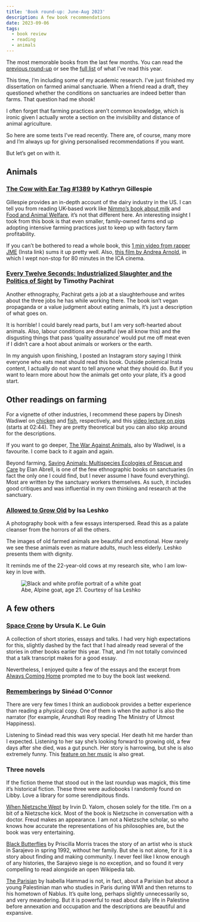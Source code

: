 ```yaml
---
title: 'Book round-up: June-Aug 2023'
description: A few book recommendations   
date: 2023-09-06
tags:
  - book review 
  - reading
  - animals
---
```


The most memorable books from the last few months. You can read the [previous round-up](/digital-garden/book-roundup-jan-may-2023) or see the [full list](https://app.thestorygraph.com/books-read/soniaturcotte?year=2023) of what I’ve read this year. 

This time, I’m including some of my academic research. I’ve just finished my dissertation on farmed animal sanctuarie. When a friend read a draft, they questioned whether the conditions on sanctuaries are indeed better than farms. That question had me shook! 

I often forget that farming practices aren’t common knowledge, which is ironic given I actually wrote a section on the invisibility and distance of animal agriculture.

So here are some texts I’ve read recently. There are, of course, many more and I’m always up for giving personalised recommendations if you want.

But let’s get on with it. 

## Animals

### [The Cow with Ear Tag #1389](https://press.uchicago.edu/ucp/books/book/chicago/C/bo28907793.html) by Kathryn Gillespie

Gillespie provides an in-depth account of the dairy industry in the US. I can tell you from reading UK-based work like [Nimmo’s book about milk](https://www.routledge.com/Milk-Modernity-and-the-Making-of-the-Human-Purifying-the-Social/Nimmo/p/book/9780415817141) and [Food and Animal Welfare](https://www.bloomsbury.com/uk/food-and-animal-welfare-9780857856944/), it’s not that different here. An interesting insight I took from this book is that even smaller, family-owned farms end up adopting intensive farming practices just to keep up with factory farm profitability. 

If you can’t be bothered to read a whole book, this [1 min video from rapper JME](https://www.instagram.com/reel/Cv-evnKAsql/?igshid=MzRlODBiNWFlZA==) (Insta link) sums it up pretty well. Also, [this film by Andrea Arnold](https://www.cow.movie/), in which I wept non-stop for 80 minutes in the ICA cinema. 

### [Every Twelve Seconds: Industrialized Slaughter and the Politics of Sight](https://yalebooks.yale.edu/book/9780300192483/every-twelve-seconds/) by Timothy Pachirat 

Another ethnography, Pachirat gets a job at a slaughterhouse and writes about the three jobs he has while working there. The book isn’t vegan propaganda or a value judgment about eating animals, it’s just a description of what goes on. 

It is horrible! I could barely read parts, but I am very soft-hearted about animals. Also, labour conditions are dreadful (we all know this) and the disgusting things that pass ‘quality assurance’ would put me off meat even if I didn’t care a hoot about animals or workers or the earth. 

In my anguish upon finishing, I posted an Instagram story saying I think everyone who eats meat should read this book. Outside polemical Insta content, I actually do not want to tell anyone what they should do. But if you want to learn more about how the animals get onto your plate, it’s a good start.

## Other readings on farming

For a vignette of other industries, I recommend these papers by Dinesh Wadiwel on [chicken](https://read.dukeupress.edu/south-atlantic-quarterly/article-abstract/117/3/527/135067/Chicken-Harvesting-MachineAnimal-Labor-Resistance) and [fish](https://epress.lib.uts.edu.au/journals/index.php/csrj/article/view/4363), respectively, and this [video lecture on pigs](https://www.youtube.com/watch?v=0hNjiUX8ltQ) (starts at 02:44). They are pretty theoretical but you can also skip around for the descriptions.

If you want to go deeper, [The War Against Animals](https://brill.com/display/title/32110?language=en), also by Wadiwel, is a favourite. I come back to it again and again. 

Beyond farming, [Saving Animals: Multispecies Ecologies of Rescue and Care](https://www.upress.umn.edu/book-division/books/saving-animals) by Elan Abrell, is one of the few ethnographic books on sanctuaries (in fact the only one I could find, but I never assume I have found everything). Most are written by the sanctuary workers themselves. As such, it includes good critiques and was influential in my own thinking and research at the sanctuary.

### [Allowed to Grow Old](https://www.isaleshko.com/allowed-to-grow-old-images) by Isa Leshko

A photography book with a few essays interspersed. Read this as a palate cleanser from the horrors of all the others. 

The images of old farmed animals are beautiful and emotional. How rarely we see these animals even as mature adults, much less elderly. Leshko presents them with dignity.

It reminds me of the 22-year-old cows at my research site, who I am low-key in love with. 

<figure>
  <img src="https://images.squarespace-cdn.com/content/v1/5cb9e71665019fd944cd6b5b/1555689875698-S9K6XLXBJDUJ9JRJCVYS/Leshko_Abe_Optimized.jpg?format=1500w" alt="Black and white profile portrait of a white goat">
  <figcaption class="small-text">Abe, Alpine goat, age 21. Courtesy of Isa Leshko</figcaption>
</figure>



## A few others 

### [Space Crone](https://silverpress.org/products/space-crone-by-ursula-k-le-guin) by Ursula K. Le Guin

A collection of short stories, essays and talks. I had very high expectations for this, slightly dashed by the fact that I had already read several of the stories in other books earlier this year. That, and I’m not totally convinced that a talk transcript makes for a good essay. 

Nevertheless, I enjoyed quite a few of the essays and the excerpt from [Always Coming Home](https://en.wikipedia.org/wiki/Always_Coming_Home) prompted me to buy the book last weekend. 

### [Rememberings](https://en.wikipedia.org/wiki/Rememberings) by Sinéad O'Connor 

There are very few times I think an audiobook provides a better experience than reading a physical copy. One of them is when the author is also the narrator (for example, Arundhati Roy reading The Ministry of Utmost Happiness). 

Listening to Sinéad read this was very special. Her death hit me harder than I expected. Listening to her say she’s looking forward to growing old, a few days after she died, was a gut punch. Her story is harrowing, but she is also extremely funny. This [feature on her music](https://www.nybooks.com/online/2023/08/05/incomparable-sinead-oconnor/) is also great.

### Three novels 

If the fiction theme that stood out in the last roundup was magick, this time it’s historical fiction. These three were audiobooks I randomly found on Libby. Love a library for some serendipitous finds.

[When Nietzsche Wept](https://app.thestorygraph.com/books/e5c41cbf-ce7e-4222-bf72-3aa5a8dbec2c) by Irvin D. Yalom, chosen solely for the title. I’m on a bit of a Nietzsche kick. Most of the book is Nietzsche in conversation with a doctor. Freud makes an appearance. I am not a Nietzsche scholar, so who knows how accurate the representations of his philosophies are, but the book was very entertaining.

[Black Butterflies](https://app.thestorygraph.com/books/0312f245-4f12-4011-9ac4-a0caea8bf6d5) by Priscilla Morris traces the story of an artist who is stuck in Sarajevo in spring 1992, without her family. But she is not alone, for it is a story about finding and making community. I never feel like I know enough of any histories, the Sarajevo siege is no exception, and so found it very compelling to read alongside an open Wikipedia tab.

 [The Parisian](https://app.thestorygraph.com/books/c5cb28d9-0c57-478d-ac76-3435c1ed7a7b) by Isabella Hammad is not, in fact, about a Parisian but about a young Palestinian man who studies in Paris during WWI and then returns to his hometown of Nablus. It’s quite long, perhaps slightly unnecessarily so, and very meandering. But it is powerful to read about daily life in Palestine before annexation and occupation and the descriptions are beautiful and expansive.